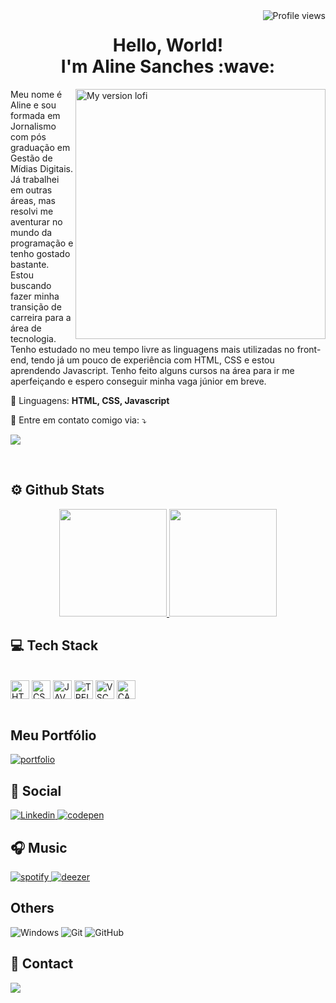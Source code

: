 <img src="https://komarev.com/ghpvc/?username=alnsanches&color=blue" alt="Profile views" align="right" />


<h1 align="center">Hello, World! <br> I'm Aline Sanches :wave:	</h1>

<img src="https://user-images.githubusercontent.com/96800792/201474166-56b6841c-92cf-4e80-a787-2bbcc1bd7fff.png" min-width="400px" max-width="400px" width="400px" align="right" alt="My version lofi">

<p align="left"> 
  Meu nome é Aline e sou formada em Jornalismo com pós graduação em Gestão de Mídias Digitais. Já trabalhei em outras áreas, mas resolvi me aventurar no mundo da programação e tenho gostado bastante. Estou buscando fazer minha transição de carreira para a área de tecnologia. Tenho estudado no meu tempo livre as linguagens mais utilizadas no front-end, tendo já um pouco de experiência com HTML, CSS e estou aprendendo Javascript. Tenho feito alguns cursos na área para ir me aperfeiçando e espero conseguir minha vaga júnior em breve.
</p>

<p align="left">
  🦄 Linguagens: <strong>HTML, CSS, Javascript</strong>
</p>

<!-- <p align="left">
  💼 Ferramentas: <strong>Coloque as suas ferramentas de trabalho.</strong>
</p>-->

<p align="left">
  💌 Entre em contato comigo via: ⤵️
</p>

<p align="left">
  <a href="mailto:alnsanches@yahoo.com.br" target="_blank" alt="Gmail">
  <img src="https://img.shields.io/badge/-Yahoo Mail-8e44ad?style=flat-square&labelColor=8e44ad&logo=gmail&logoColor=white&link" /></a>

</p> 


<br />

## ⚙️ Github Stats

<div align="center">
    <a href="https://github.com/alnsanches">
    <img src="https://github-readme-stats.vercel.app/api?username=alnsanches&count_private=true&show_icons=true&theme=github_dark" height="172em" style="max-width: 100%;"/>
    <img src="https://github-readme-stats.vercel.app/api/top-langs/?username=alnsanches&layout=compact&theme=github_dark" height="172em" style="max-width: 100%;" />
  </a>
</div>

## :computer:	Tech Stack

 <div style="display: inline_block"><br>
      <img align="center" alt="HTML" height="30" width="30"src="https://cdn.jsdelivr.net/gh/devicons/devicon/icons/html5/html5-original.svg" />   
      <img align="center" alt="CSS" height="30" width="30"src="https://cdn.jsdelivr.net/gh/devicons/devicon/icons/css3/css3-original.svg" />
      <img align="center" alt="JAVASCRIPT" height="30" width="30"src="https://cdn.jsdelivr.net/gh/devicons/devicon/icons/javascript/javascript-original.svg" />
      <img align="center" alt="TRELLO" height="30" width="30"src="https://cdn.jsdelivr.net/gh/devicons/devicon/icons/trello/trello-plain.svg" />         
      <img align="center" alt="VSCODE" height="30" width="30"src="https://cdn.jsdelivr.net/gh/devicons/devicon/icons/vscode/vscode-original.svg" />
      <img align="center" alt="CANVA" height="30" width="30"src="https://cdn.jsdelivr.net/gh/devicons/devicon/icons/canva/canva-original.svg" />
 <br>



<br />
    
## Meu Portfólio    

  <a href="https://portfolio-alnsanches.vercel.app/" target="_blank">
        <img src="https://img.shields.io/badge/Portfolio-%23000000.svg?style=for-the-badge&logo=firefox&logoColor=#FF7139" alt="portfolio">
    </a>      
 

## 🎲 Social

<a href="https://www.linkedin.com/in/alnsanches/" target="_blank">
    <img src="https://img.shields.io/badge/LinkedIn-0077B5?style=for-the-badge&logo=linkedin&logoColor=white" alt="Linkedin">
</a>
    
<a href="https://codepen.io/alnsanches" target="_blank">
    <img src="https://img.shields.io/badge/Codepen-000000?style=for-the-badge&logo=codepen&logoColor=white" alt="codepen">
</a>
    

    
## 🎧 Music 

 <a href="https://open.spotify.com/user/alnsanches" target="_blank">
   <img src="https://img.shields.io/badge/Spotify-1ED760?style=for-the-badge&logo=spotify&logoColor=white" alt="spotify">
</a> 
    
<a href="https://www.deezer.com/br/profile/1105645186" target="_blank">
   <img src="https://img.shields.io/badge/Deezer-FEAA2D?style=for-the-badge&logo=deezer&logoColor=white" alt="deezer">
</a>    
  

    
  ## Others
![Windows](https://img.shields.io/badge/Windows-0078D6?style=for-the-badge&logo=windows&logoColor=white)
![Git](https://img.shields.io/badge/git-%23F05033.svg?style=for-the-badge&logo=git&logoColor=white)
![GitHub](https://img.shields.io/badge/github-%23121011.svg?style=for-the-badge&logo=github&logoColor=white)

    
  ## 📧 Contact
 
  <a href = "mailto:alnsanches@yahoo.com.br"><img src="https://img.shields.io/badge/-Yahoo-8e44ad?style=for-the-badge&logo=gmail&logoColor=white" target="_blank"></a></div>
  
